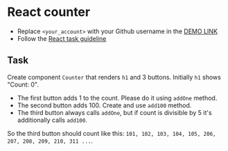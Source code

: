 # React counter
- Replace `<your_account>` with your Github username in the [DEMO LINK](https://AnnaHarshyna.github.io/react_counter/)
- Follow the [React task guideline](https://github.com/mate-academy/react_task-guideline#react-tasks-guideline)

## Task
Create component `Counter` that renders `h1` and 3 buttons. Initially `h1` shows
"Count: 0".
- The first button adds 1 to the count. Please do it using `addOne` method.
- The second button adds 100. Create and use `add100` method.
- The third button always calls `addOne`, but if count is divisible by 5 it's additionally calls `add100`.

So the third button should count like this:
`101, 102, 103, 104, 105, 206, 207, 208, 209, 210, 311 ...`.
